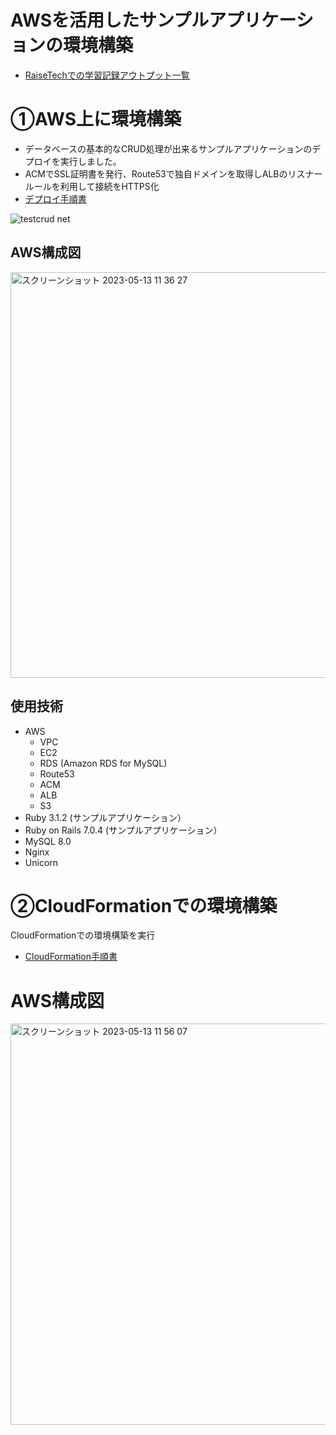 # AWSを活用したサンプルアプリケーションの環境構築
- [RaiseTechでの学習記録アウトプット一覧](lecture)
# ①AWS上に環境構築
- データベースの基本的なCRUD処理が出来るサンプルアプリケーションのデプロイを実行しました。　　
- ACMでSSL証明書を発行、Route53で独自ドメインを取得しALBのリスナールールを利用して接続をHTTPS化
- [デプロイ手順書](lecture/lecture05_deproy.md)

![testcrud net](https://github.com/Katsuya-00/RaiseTech_lecture/assets/128438140/8a79c1c5-0010-42b7-84fb-25bd8a6b69d6)



## AWS構成図

<img width="649" alt="スクリーンショット 2023-05-13 11 36 27" src="https://github.com/Katsuya-00/RaiseTech_lecture/assets/128438140/4eefdeaf-4ad9-454f-83be-7956916e2c65">


## 使用技術
- AWS
  - VPC
  - EC2
  - RDS (Amazon RDS for MySQL)
  - Route53
  - ACM
  - ALB
  - S3
- Ruby 3.1.2 (サンプルアプリケーション）
- Ruby on Rails 7.0.4 (サンプルアプリケーション）
- MySQL 8.0
- Nginx
- Unicorn

# ②CloudFormationでの環境構築
CloudFormationでの環境構築を実行
- [CloudFormation手順書](lecture/lecture10_CloudFormation.md)
# AWS構成図

<img width="642" alt="スクリーンショット 2023-05-13 11 56 07" src="https://github.com/Katsuya-00/RaiseTech_lecture/assets/128438140/a50e6782-815d-4d9d-b02b-77db7f86c26d">




